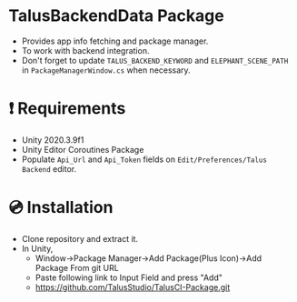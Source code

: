 # TalusBackendData Package
- Provides app info fetching and package manager.
- To work with backend integration.
- Don't forget to update ```TALUS_BACKEND_KEYWORD``` and ```ELEPHANT_SCENE_PATH``` in ```PackageManagerWindow.cs``` when necessary.
        
# ❗ Requirements 
- Unity 2020.3.9f1 
- Unity Editor Coroutines Package
- Populate ```Api_Url``` and ```Api_Token``` fields on ```Edit/Preferences/Talus Backend``` editor.

# 💿 Installation
- Clone repository and extract it.
- In Unity, 
  - Window->Package Manager->Add Package(Plus Icon)->Add Package From git URL
  - Paste following link to Input Field and press "Add"
  - https://github.com/TalusStudio/TalusCI-Package.git
